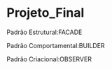 # Projeto_Final
  Padrão Estrutural:FACADE
  
  Padrão Comportamental:BUILDER
  
  Padrão Criacional:OBSERVER
